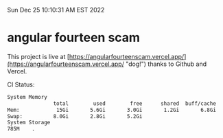 Sun Dec 25 10:10:31 AM EST 2022

# angular fourteen scam


This project is live at [https://angularfourteenscam.vercel.app/](https://angularfourteenscam.vercel.app/ "dog!") thanks to Github and Vercel.

CI Status: 

```bash
System Memory
               total        used        free      shared  buff/cache   available
Mem:            15Gi       5.6Gi       3.0Gi       1.2Gi       6.8Gi       8.2Gi
Swap:          8.0Gi       2.8Gi       5.2Gi
System Storage
785M	.
```
```bash
